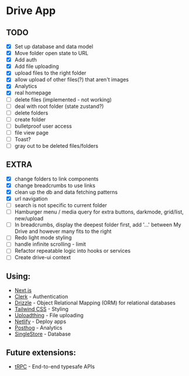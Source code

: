 # Drive App

## TODO

- [x] Set up database and data model
- [x] Move folder open state to URL
- [x] Add auth
- [x] Add file uploading
- [x] upload files to the right folder
- [x] allow upload of other files(?) that aren't images
- [x] Analytics
- [x] real homepage
- [ ] delete files (implemented - not working)
- [ ] deal with root folder (state zustand?)
- [ ] delete folders
- [ ] create folder
- [ ] bulletproof user access
- [ ] file view page
- [ ] Toast?
- [ ] gray out to be deleted files/folders

## EXTRA

- [x] change folders to link components
- [x] change breadcrumbs to use links
- [x] clean up the db and data fetching patterns
- [x] url navigation
- [ ] search is not specific to current folder
- [ ] Hamburger menu / media query for extra buttons, darkmode, grid/list, new/upload
- [ ] In breadcrumbs, display the deepest folder first, add '...' between My Drive and however many fits to the right
- [ ] Redo light mode styling
- [ ] handle infinite scrolling - limit
- [ ] Refactor repeatable logic into hooks or services
- [ ] Create drive-ui context

## Using:

- [Next.js](https://nextjs.org/docs)
- [Clerk](https://clerk.com/docs) - Authentication
- [Drizzle](https://orm.drizzle.team/docs/overview) - Object Relational Mapping (ORM) for relational databases
- [Tailwind CSS](https://tailwindcss.com/docs/installation/) - Styling
- [Uploadthing](https://docs.uploadthing.com/) - File uploading
- [Netlify](https://docs.netlify.com/) - Deploy apps
- [Posthog](https://posthog.com/docs) - Analytics
- [SingleStore](https://www.singlestore.com/) - Database

## Future extensions:

- [tRPC](https://trpc.io) - End-to-end typesafe APIs
